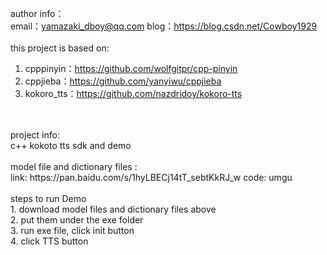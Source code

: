 author info：<br>
	email：yamazaki_dboy@qq.com
	blog：https://blog.csdn.net/Cowboy1929
<br>
<br>
this project is based on:<br>
1. cpppinyin：https://github.com/wolfgitpr/cpp-pinyin<br>
2. cppjieba：https://github.com/yanyiwu/cppjieba<br>
3. kokoro_tts：https://github.com/nazdridoy/kokoro-tts
<br>
<br>
project info:<br>
   c++ kokoto tts sdk and demo
<br>
<br>
model file and dictionary files :<br>
link: https://pan.baidu.com/s/1hyLBECj14tT_sebtKkRJ_w code: umgu
<br>
<br>
steps to run Demo<br>
1. download model files and dictionary files above<br>
2. put them under the exe folder<br>
3. run exe file, click init button<br>
4. click TTS button

